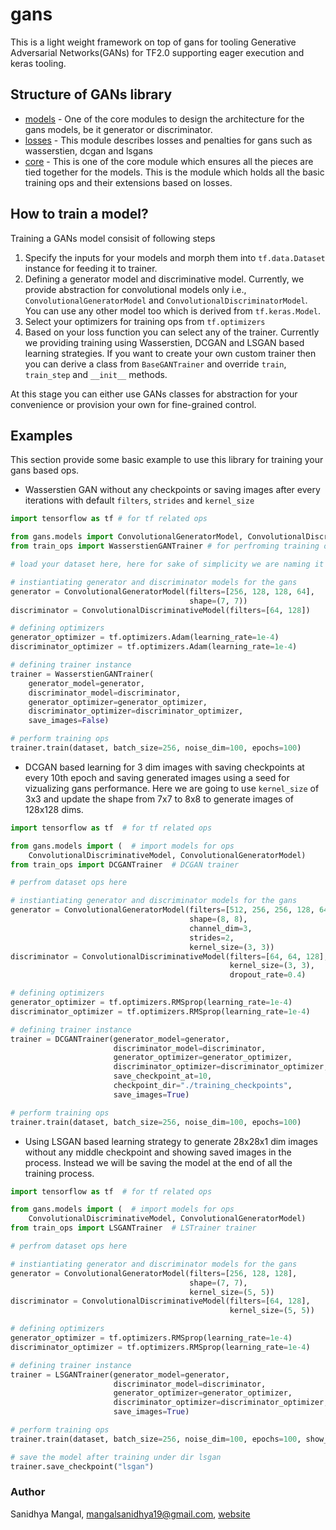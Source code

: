 # gans
This is a light weight framework on top of gans for tooling Generative Adversarial Networks(GANs) for TF2.0 supporting eager execution and keras tooling.

## Structure of GANs library
- [models](./model.py) - One of the core modules to design the architecture for the gans models, be it generator or discriminator.
- [losses](./losses.py) - This module describes losses and penalties for gans such as wasserstien, dcgan and lsgans
- [core](./train_ops) - This is one of the core module which ensures all the pieces are tied together for the models. This is the module which holds all the basic training ops and their extensions based on losses.

## How to train a model?
Training a GANs model consisit of following steps
1. Specify the inputs for your models and morph them into `tf.data.Dataset` instance for feeding it to trainer.
1. Defining a generator model and discriminative model. Currently, we provide abstraction for convolutional models only i.e., `ConvolutionalGeneratorModel` and `ConvolutionalDiscriminatorModel`. You can use any other model too which is derived from `tf.keras.Model`.
1. Select your optimizers for training ops from `tf.optimizers`
1. Based on your loss function you can select any of the trainer. Currently we providing training using Wasserstien, DCGAN and LSGAN based learning strategies. If you want to create your own custom trainer then you can derive a class from `BaseGANTrainer` and override `train`, `train_step` and `__init__` methods.

At this stage you can either use GANs classes for abstraction for your convenience or provision your own for fine-grained control.

## Examples
This section provide some basic example to use this library for training your gans based ops.

* Wasserstien GAN without any checkpoints or saving images after every iterations with default `filters`, `strides` and `kernel_size`
```python
import tensorflow as tf # for tf related ops

from gans.models import ConvolutionalGeneratorModel, ConvolutionalDiscriminativeModel # importing models
from train_ops import WasserstienGANTrainer # for perfroming training ops

# load your dataset here, here for sake of simplicity we are naming it as dataset

# instiantiating generator and discriminator models for the gans
generator = ConvolutionalGeneratorModel(filters=[256, 128, 128, 64],
                                        shape=(7, 7))
discriminator = ConvolutionalDiscriminativeModel(filters=[64, 128])

# defining optimizers
generator_optimizer = tf.optimizers.Adam(learning_rate=1e-4)
discriminator_optimizer = tf.optimizers.Adam(learning_rate=1e-4)

# defining trainer instance
trainer = WasserstienGANTrainer(
    generator_model=generator,
    discriminator_model=discriminator,
    generator_optimizer=generator_optimizer,
    discriminator_optimizer=discriminator_optimizer,
    save_images=False)

# perform training ops
trainer.train(dataset, batch_size=256, noise_dim=100, epochs=100)
```

* DCGAN based learning for 3 dim images with saving checkpoints at every 10th epoch and saving generated images using a seed for vizualizing gans performance. Here we are going to use `kernel_size` of 3x3 and update the shape from 7x7 to 8x8 to generate images of 128x128 dims. 

```python
import tensorflow as tf  # for tf related ops

from gans.models import (  # import models for ops
    ConvolutionalDiscriminativeModel, ConvolutionalGeneratorModel)
from train_ops import DCGANTrainer  # DCGAN trainer

# perfrom dataset ops here

# instiantiating generator and discriminator models for the gans
generator = ConvolutionalGeneratorModel(filters=[512, 256, 256, 128, 64, 32],
                                        shape=(8, 8),
                                        channel_dim=3,
                                        strides=2,
                                        kernel_size=(3, 3))
discriminator = ConvolutionalDiscriminativeModel(filters=[64, 64, 128],
                                                 kernel_size=(3, 3),
                                                 dropout_rate=0.4)

# defining optimizers
generator_optimizer = tf.optimizers.RMSprop(learning_rate=1e-4)
discriminator_optimizer = tf.optimizers.RMSprop(learning_rate=1e-4)

# defining trainer instance
trainer = DCGANTrainer(generator_model=generator,
                       discriminator_model=discriminator,
                       generator_optimizer=generator_optimizer,
                       discriminator_optimizer=discriminator_optimizer,
                       save_checkpoint_at=10,
                       checkpoint_dir="./training_checkpoints",
                       save_images=True)

# perform training ops
trainer.train(dataset, batch_size=256, noise_dim=100, epochs=100)
```

* Using LSGAN based learning strategy to generate 28x28x1 dim images without any middle checkpoint and showing saved images in the process. Instead we will be saving the model at the end of all the training process.
```python
import tensorflow as tf  # for tf related ops

from gans.models import (  # import models for ops
    ConvolutionalDiscriminativeModel, ConvolutionalGeneratorModel)
from train_ops import LSGANTrainer  # LSTrainer trainer

# perfrom dataset ops here

# instiantiating generator and discriminator models for the gans
generator = ConvolutionalGeneratorModel(filters=[256, 128, 128],
                                        shape=(7, 7),
                                        kernel_size=(5, 5))
discriminator = ConvolutionalDiscriminativeModel(filters=[64, 128],
                                                 kernel_size=(5, 5))

# defining optimizers
generator_optimizer = tf.optimizers.RMSprop(learning_rate=1e-4)
discriminator_optimizer = tf.optimizers.RMSprop(learning_rate=1e-4)

# defining trainer instance
trainer = LSGANTrainer(generator_model=generator,
                       discriminator_model=discriminator,
                       generator_optimizer=generator_optimizer,
                       discriminator_optimizer=discriminator_optimizer,
                       save_images=True)

# perform training ops
trainer.train(dataset, batch_size=256, noise_dim=100, epochs=100, show_image=False)

# save the model after training under dir lsgan
trainer.save_checkpoint("lsgan")
```

### Author
Sanidhya Mangal, mangalsanidhya19@gmail.com, [website](https://sanidhyamangal.github.io)